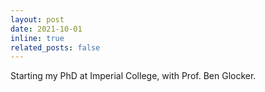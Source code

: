 ```yaml
---
layout: post
date: 2021-10-01
inline: true
related_posts: false
---
```


Starting my PhD at Imperial College, with Prof. Ben Glocker.